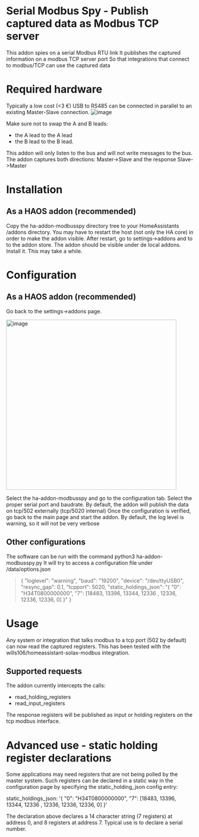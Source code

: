 # Serial Modbus Spy - Publish captured data as Modbus TCP server

This addon spies on a serial Modbus RTU link
It publishes the captured information on a modbus TCP server port
So that integrations that connect to modbus/TCP can use the captured data

# Required hardware
Typically a low cost (<3 €) USB to RS485 can be connected in parallel to an existing Master-Slave connection.
![image](https://user-images.githubusercontent.com/11804014/204291048-0f7ec71e-9c80-4110-b74f-be5e0f8521e4.png)

Make sure not to swap the A and B leads:
- the A lead to the A lead 
- the B lead to the B lead.

This addon will only listen to the bus and will not write messages to the bus.
The addon captures both directions: Master->Slave and the response Slave->Master

# Installation

## As a HAOS addon (recommended)
Copy the ha-addon-modbusspy directory tree to your HomeAssistants /addons directory.
You may have to restart the host (not only the HA core) in order to make the addon visible.
After restart, go to settings->addons and to to the addon store.
The addon should be visible under de local addons.
Install it. This may take a while.



# Configuration

## As a HAOS addon (recommended)
Go back to the settings->addons page.

<img width="458" alt="image" src="https://user-images.githubusercontent.com/11804014/204327933-e9ac0ef4-940d-4c2f-9c52-6f63163cfb20.png">

Select the ha-addon-modbusspy and go to the configuration tab.
Select the proper serial port and baudrate.
By default, the addon will publish the data on tcp/502 externally (tcp/5020 internal)
Once the configuration is verified, go back to the main page and start the addon.
By default, the log level is warning, so it will not be very verbose

## Other configurations
The software can be run with the command python3 ha-addon-modbusspy.py
It will try to access a configuration file under /data/options.json

> {
>  "loglevel": "warning",
>  "baud": "19200",
>  "device": "/dev/ttyUSB0",
>  "resync_gap": 0.1,
>  "tcpport": 5020,
>  "static_holdings_json": "{ \"0\": \"H34T0800000000\", \"7\": [18483, 13396, 13344, 12336 , 12336, 12336, 12336, 0] }"
> }


# Usage
Any system or integration that talks modbus to a tcp port (502 by default) can now read the captured registers.
This has been tested with the wills106/homeassistant-solax-modbus integration.

## Supported requests
The addon currently intercepts the calls:
- read_holding_registers
- read_input_registers

The response registers will be published as input or holding registers on the tcp modbus interface.

# Advanced use - static holding register declarations
Some applications may need registers that are not being polled by the master system.
Such registers can be declared in a static way in the configuration page by specifying the static_holding_json config entry:

static_holdings_json: '{ "0": "H34T0800000000", "7": [18483, 13396, 13344, 12336 , 12336, 12336, 12336, 0] }'

The declaration above declares a 14 character string (7 registers) at address 0, and 8 registers at address 7.
Typical use is to declare a serial number.
